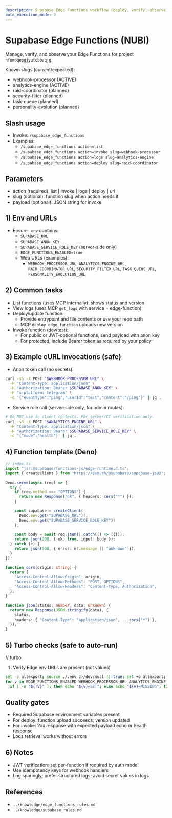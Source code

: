 ```yaml
---
description: Supabase Edge Functions workflow (deploy, verify, observe) tailored to NUBI
auto_execution_mode: 3
---
```


# Supabase Edge Functions (NUBI)

Manage, verify, and observe your Edge Functions for project `nfnmoqepgjyutcbbaqjg`.

Known slugs (current/expected):
- webhook-processor (ACTIVE)
- analytics-engine (ACTIVE)
- raid-coordinator (planned)
- security-filter (planned)
- task-queue (planned)
- personality-evolution (planned)

## Slash usage
- Invoke: `/supabase_edge_functions`
- Examples:
  - `/supabase_edge_functions action=list`
  - `/supabase_edge_functions action=invoke slug=webhook-processor`
  - `/supabase_edge_functions action=logs slug=analytics-engine`
  - `/supabase_edge_functions action=deploy slug=raid-coordinator`

## Parameters
- action (required): list | invoke | logs | deploy | url
- slug (optional): function slug when action needs it
- payload (optional): JSON string for invoke

## 1) Env and URLs
- Ensure `.env` contains:
  - `SUPABASE_URL`
  - `SUPABASE_ANON_KEY`
  - `SUPABASE_SERVICE_ROLE_KEY` (server-side only)
  - `EDGE_FUNCTIONS_ENABLED=true`
  - Web URLs (examples):
    - `WEBHOOK_PROCESSOR_URL`, `ANALYTICS_ENGINE_URL`, `RAID_COORDINATOR_URL`, `SECURITY_FILTER_URL`, `TASK_QUEUE_URL`, `PERSONALITY_EVOLUTION_URL`

## 2) Common tasks
- List functions (uses MCP internally): shows status and version
- View logs (uses MCP `get_logs` with service = edge-function)
- Deploy/update function:
  - Provide entrypoint and file contents or use your repo path
  - MCP `deploy_edge_function` uploads new version
- Invoke function (dev/test):
  - For public or JWT-optional functions, send payload with anon key
  - For protected, include Bearer token as required by your policy

## 3) Example cURL invocations (safe)
- Anon token call (no secrets):
```bash
curl -sS -X POST "$WEBHOOK_PROCESSOR_URL" \
  -H "Content-Type: application/json" \
  -H "Authorization: Bearer $SUPABASE_ANON_KEY" \
  -H "x-platform: telegram" \
  -d '{"eventType":"ping","userId":"test","content":"/ping"}' | jq .
```

- Service role call (server-side only, for admin routes):
```bash
# Do NOT use in client contexts. For server/CI verification only.
curl -sS -X POST "$ANALYTICS_ENGINE_URL" \
  -H "Content-Type: application/json" \
  -H "Authorization: Bearer $SUPABASE_SERVICE_ROLE_KEY" \
  -d '{"mode":"health"}' | jq .
```

## 4) Function template (Deno)
```ts
// index.ts
import "jsr:@supabase/functions-js/edge-runtime.d.ts";
import { createClient } from "https://esm.sh/@supabase/supabase-js@2";

Deno.serve(async (req) => {
  try {
    if (req.method === "OPTIONS") {
      return new Response("ok", { headers: cors("*") });
    }

    const supabase = createClient(
      Deno.env.get("SUPABASE_URL")!,
      Deno.env.get("SUPABASE_SERVICE_ROLE_KEY")!
    );

    const body = await req.json().catch(() => ({}));
    return json(200, { ok: true, input: body });
  } catch (e) {
    return json(500, { error: e?.message || "unknown" });
  }
});

function cors(origin: string) {
  return {
    "Access-Control-Allow-Origin": origin,
    "Access-Control-Allow-Methods": "POST, OPTIONS",
    "Access-Control-Allow-Headers": "Content-Type, Authorization",
  };
}

function json(status: number, data: unknown) {
  return new Response(JSON.stringify(data), {
    status,
    headers: { "Content-Type": "application/json", ...cors("*") },
  });
}
```

## 5) Turbo checks (safe to auto-run)
// turbo
1. Verify Edge env URLs are present (not values)
```bash
set -o allexport; source ./.env 2>/dev/null || true; set +o allexport;
for v in EDGE_FUNCTIONS_ENABLED WEBHOOK_PROCESSOR_URL ANALYTICS_ENGINE_URL RAID_COORDINATOR_URL SECURITY_FILTER_URL TASK_QUEUE_URL PERSONALITY_EVOLUTION_URL; do
  if [ -n "${!v}" ]; then echo "${v}=SET"; else echo "${v}=MISSING"; fi; done
```

## Quality gates
- Required Supabase environment variables present
- For deploy: function upload succeeds; version updated
- For invoke: 2xx response with expected payload echo or health response
- Logs retrieval works without errors

## 6) Notes
- JWT verification: set per-function if required by auth model
- Use idempotency keys for webhook handlers
- Log sparingly; prefer structured logs; avoid secret values in logs

## References
- `../knowledge/edge_functions_rules.md`
- `../knowledge/supabase_rules.md`

